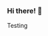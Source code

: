 ### Hi there! 👋

Testing
<!--
**JarredKF/JarredKF** is a ✨ _special_ ✨ repository because its `README.md` (this file) appears on your GitHub profile.

Here are some ideas to get you started:


- 🔭 I’m currently working on ...
- 🌱 I’m currently learning ...
- 👯 I’m looking to collaborate on ...
- 🤔 I’m looking for help with ...
- 💬 Ask me about ...
 📫 How to reach me: ...
 https://www.linkedin.com/in/jarredfinney/
- 😄 Pronouns: ...
- ⚡ Fun fact: ...
-->
